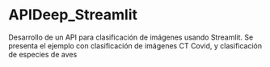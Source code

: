 # APIDeep_Streamlit
Desarrollo de un API para clasificación de imágenes usando Streamlit. Se presenta el ejemplo con clasificación de imágenes CT Covid, y clasificación de especies de aves

